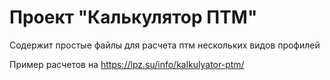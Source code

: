 # Проект "Калькулятор ПТМ"

Содержит простые файлы для расчета птм нескольких видов профилей

Пример расчетов на https://lpz.su/info/kalkulyator-ptm/